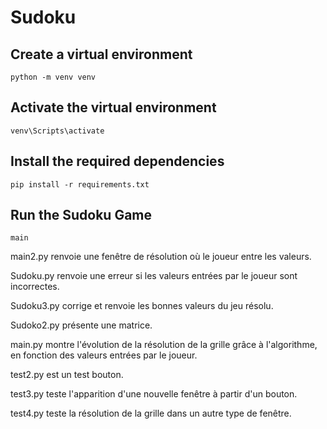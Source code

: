 # Sudoku

## Create a virtual environment
``python -m venv venv``

## Activate the virtual environment
``venv\Scripts\activate``

## Install the required dependencies
``pip install -r requirements.txt``

## Run the Sudoku Game
``main``

main2.py renvoie une fenêtre de résolution où le joueur entre les valeurs.

Sudoku.py renvoie une erreur si les valeurs entrées par le joueur sont incorrectes.

Sudoku3.py corrige et renvoie les bonnes valeurs du jeu résolu.

Sudoko2.py présente une matrice.

main.py montre l'évolution de la résolution de la grille grâce à l'algorithme, en fonction des valeurs entrées par le joueur.

test2.py est un test bouton.

test3.py teste l'apparition d'une nouvelle fenêtre à partir d'un bouton.

test4.py teste la résolution de la grille dans un autre type de fenêtre.
